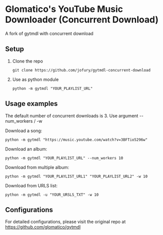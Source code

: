 # Glomatico's YouTube Music Downloader (Concurrent Download)

A fork of gytmdl with concurrent download

## Setup
1. Clone the repo
   ```
   git clone https://github.com/jofury/gytmdl-concurrent-download
   ```
2. Use as python module
   ```
   python -m gytmdl "YOUR_PLAYLIST_URL"
   ```
## Usage examples
The default number of concurrent downloads is 3. Use argument --num_workers / -w

Download a song:
```
python -m gytmdl "https://music.youtube.com/watch?v=3BFTio5296w" 
```
Download an album:
```
python -m gytmdl "YOUR_PLAYLIST_URL" --num_workers 10
```
Download from multiple album:
```
python -m gytmdl "YOUR_PLAYLIST_URL1" "YOUR_PLAYLIST_URL2" -w 10
```
Download from URLS list:
```
python -m gytmdl -u "YOUR_URSLS_TXT" -w 10
```
## Configurations
For detailed configurations, please visit the original repo at https://github.com/glomatico/gytmdl
